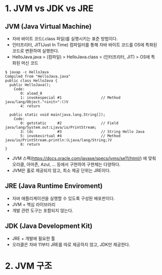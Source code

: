 # 1. JVM vs JDK vs JRE
## JVM (Java Virtual Machine)
- 자바 바이트 코드(.class 파일)를 실행시키는 표준 방법이다.
- 인터프리터, JIT(Just In Time) 컴파일러를 통해 자바 바이트 코드를 OS에 특화된 코드로 변환하여 실행한다.
- HelloJava.java > (컴파일) > HelloJava.class > (인터프리터, JIT) > OS에 특화된 머신 코드
```
$ javap -c HelloJava
Compiled from "HelloJava.java"
public class HelloJava {
  public HelloJava();
    Code:
       0: aload_0
       1: invokespecial #1                  // Method java/lang/Object."<init>":()V
       4: return

  public static void main(java.lang.String[]);
    Code:
       0: getstatic     #2                  // Field java/lang/System.out:Ljava/io/PrintStream;
       3: ldc           #3                  // String Hello Java
       5: invokevirtual #4                  // Method java/io/PrintStream.println:(Ljava/lang/String;)V
       8: return
}
```
- JVM 스펙(https://docs.oracle.com/javase/specs/jvms/se11/html/) 에 맞춰 오라클, 아마존, Azul, ... 등에서 구현하여 구현체는 다양하다.
- JVM은 홀로 제공되지 않고, 최소 제공 단위는 JRE이다.

## JRE (Java Runtime Enviroment)
- 자바 애플리케이션을 실행할 수 있도록 구성된 배포판이다.
- JVM + 핵심 라이브러리
- 개발 관련 도구는 포함되지 않는다.

## JDK (Java Development Kit)
- JRE + 개발에 필요한 툴
- 오라클은 자바 11부터 JRE를 따로 제공하지 않고, JDK만 제공한다.


# 2. JVM 구조
